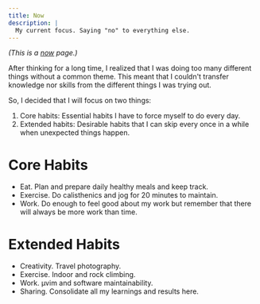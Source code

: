 ```yaml
---
title: Now
description: |
  My current focus. Saying "no" to everything else.
---
```


_(This is a [now][now] page.)_

After thinking for a long time, I realized that I was doing too many different
things without a common theme. This meant that I couldn't transfer knowledge nor
skills from the different things I was trying out.

So, I decided that I will focus on two things:
1. Core habits: Essential habits I have to force myself to do every day.
1. Extended habits: Desirable habits that I can skip every once in a while when
unexpected things happen.

# Core Habits

- Eat. Plan and prepare daily healthy meals and keep track.
- Exercise. Do calisthenics and jog for 20 minutes to maintain.
- Work. Do enough to feel good about my work but remember that there will always
  be more work than time.

# Extended Habits

- Creativity. Travel photography.
- Exercise. Indoor and rock climbing.
- Work. µvim and software maintainability.
- Sharing. Consolidate all my learnings and results here.

[now]: http://nownownow.com/about
